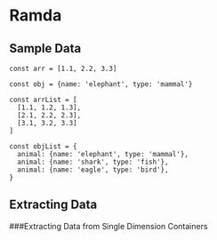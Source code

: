 # Ramda

## Sample Data
```
const arr = [1.1, 2.2, 3.3]

const obj = {name: 'elephant', type: 'mammal'}

const arrList = [
  [1.1, 1.2, 1.3],
  [2.1, 2.2, 2.3],
  [3.1, 3.2, 3.3]
]

const objList = {
  animal: {name: 'elephant', type: 'mammal'},
  animal: {name: 'shark', type: 'fish'},
  animal: {name: 'eagle', type: 'bird'},
}
```

## Extracting Data

###Extracting Data from Single Dimension Containers

####



<!--stackedit_data:
eyJoaXN0b3J5IjpbLTQyMjkwNTc2NSwtMTEzMjE5Mzc2XX0=
-->